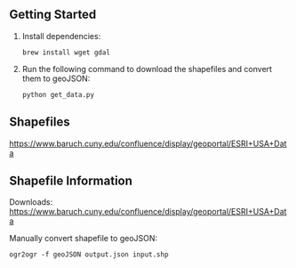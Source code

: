 Getting Started
------------------------------------------
1. Install dependencies:
    ```
    brew install wget gdal
    ```
2. Run the following command to download the shapefiles and convert them to geoJSON:
    ```
    python get_data.py
    ```

Shapefiles
------------------------------------------
https://www.baruch.cuny.edu/confluence/display/geoportal/ESRI+USA+Data


Shapefile Information
------------------------------------------

Downloads:
    https://www.baruch.cuny.edu/confluence/display/geoportal/ESRI+USA+Data

Manually convert shapefile to geoJSON:

    ogr2ogr -f geoJSON output.json input.shp
